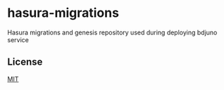 # hasura-migrations

Hasura migrations and genesis repository used during deploying bdjuno service


## License
[MIT](./LICENCE)
